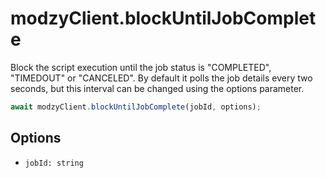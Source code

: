 # modzyClient.blockUntilJobComplete

Block the script execution until the job status is "COMPLETED", "TIMEDOUT" or "CANCELED". By default it polls the job details every two seconds, but this interval can be changed using the options parameter.

```javascript
await modzyClient.blockUntilJobComplete(jobId, options);
```

## Options

- `jobId: string`
  